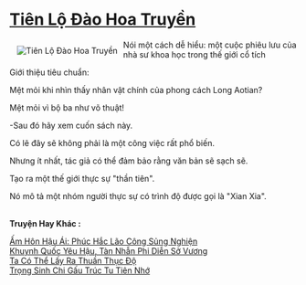 <a href="https://truyentiki.com/tien-lo-dao-hoa-truyen.30521/" title="Tiên Lộ Đào Hoa Truyền"><h1>Tiên Lộ Đào Hoa Truyền</h1></a><div style="display:table"><img align="right" style="float: left; padding: 10px;" src="https://truyentiki.com/a/img/str/src/30521.jpg" alt="Tiên Lộ Đào Hoa Truyền">Nói một cách dễ hiểu: một cuộc phiêu lưu của nhà sư khoa học trong thế giới cổ tích <p></p> Giới thiệu tiêu chuẩn: <p></p> Mệt mỏi khi nhìn thấy nhân vật chính của phong cách Long Aotian? <p></p> Mệt mỏi vì bộ ba như võ thuật! <p></p> -Sau đó hãy xem cuốn sách này. <p></p> Có lẽ đây sẽ không phải là một công việc rất phổ biến. <p></p> Nhưng ít nhất, tác giả có thể đảm bảo rằng văn bản sẽ sạch sẽ. <p></p> Tạo ra một thế giới thực sự "thần tiên". <p></p> Nó mô tả một nhóm người thực sự có trình độ được gọi là "Xian Xia".</div><p><br><b>Truyện Hay Khác :</b></p><a href="https://truyentiki.com/am-hon-hau-ai-phuc-hac-lao-cong-sung-nghien.30520/" alt="Ấm Hôn Hậu Ái: Phúc Hắc Lão Công Sủng Nghiện">Ấm Hôn Hậu Ái: Phúc Hắc Lão Công Sủng Nghiện</a><br/><a href="https://github.com/nownovels/truyenhay/tree/master/truyenhay/30428/README.md" alt="Khuynh Quốc Yêu Hậu, Tàn Nhẫn Phi Diễn Sở Vương">Khuynh Quốc Yêu Hậu, Tàn Nhẫn Phi Diễn Sở Vương</a><br/><a href="https://truyentiki.wordpress.com/2020/06/08/ta-co-the-lay-ra-thuan-thuc-do/" alt="Ta Có Thể Lấy Ra Thuần Thục Độ">Ta Có Thể Lấy Ra Thuần Thục Độ</a><br/><a href="https://github.com/nownovels/truyenhay/tree/master/truyenhay/30622/README.md" alt="Trọng Sinh Chi Gấu Trúc Tu Tiên Nhớ">Trọng Sinh Chi Gấu Trúc Tu Tiên Nhớ</a><br/>